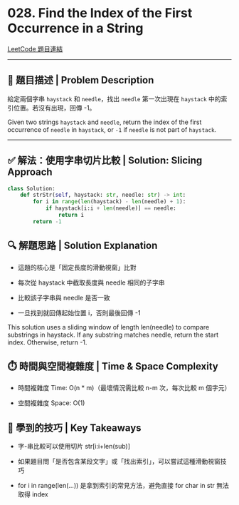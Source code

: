 # 028. Find the Index of the First Occurrence in a String  
[LeetCode 題目連結](https://leetcode.com/problems/find-the-index-of-the-first-occurrence-in-a-string/)

---

## 🧩 題目描述 | Problem Description

給定兩個字串 `haystack` 和 `needle`，找出 `needle` 第一次出現在 `haystack` 中的索引位置。若沒有出現，回傳 -1。  

Given two strings `haystack` and `needle`, return the index of the first occurrence of `needle` in `haystack`, or `-1` if `needle` is not part of `haystack`.

---

## ✅ 解法：使用字串切片比較 | Solution: Slicing Approach

```python
class Solution:
    def strStr(self, haystack: str, needle: str) -> int:
        for i in range(len(haystack) - len(needle) + 1):
            if haystack[i:i + len(needle)] == needle:
                return i
        return -1
```

## 🔍 解題思路 | Solution Explanation
- 這題的核心是「固定長度的滑動視窗」比對

- 每次從 haystack 中截取長度與 needle 相同的子字串

- 比較該子字串與 needle 是否一致

- 一旦找到就回傳起始位置 i，否則最後回傳 -1

This solution uses a sliding window of length len(needle) to compare substrings in haystack.
If any substring matches needle, return the start index. Otherwise, return -1.

## ⏱️ 時間與空間複雜度 | Time & Space Complexity
- 時間複雜度 Time: O(n * m)（最壞情況需比較 n-m 次，每次比較 m 個字元）

- 空間複雜度 Space: O(1)

## 📌 學到的技巧 | Key Takeaways
- 字-串比較可以使用切片 str[i:i+len(sub)]

- 如果題目問「是否包含某段文字」或「找出索引」，可以嘗試這種滑動視窗技巧

- for i in range(len(...)) 是拿到索引的常見方法，避免直接 for char in str 無法取得 index